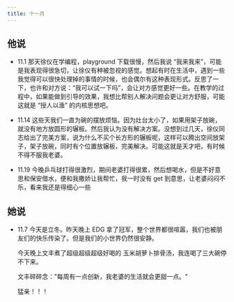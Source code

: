 ```yaml
---
title: 十一月
---
```


## 他说

- 11.1 那天徐仪在学编程，playground 下载很慢，然后我说 “我来我来”，可能是我表现得很急切，让徐仪有种被忽视的感觉。想起有时在生活中，遇到一些我觉得可以很快处理掉的事情的时候，也会偶尔有这种表现形式。反思了一下，也许和对方说：“我可以试一下吗”，会让对方感觉更好一些。在教学的过程中，如果能做到引导的效果，我想比帮别人解决问题会更让对方舒服，可能这就是 “授人以渔” 的内核思想吧。

- 11.14 这些天我们一直为碗的摆放烦恼。因为灶台太小了，如果用架子放碗，就没有地方放圆形的辗板。然后我认为没有解决方案。没想到过几天，徐仪同志给出了完美方案，说为什么不买个长方形的辗板呢，这样可以腾出空间放架子，架子放碗，同时有个位置放辗板，完美解决。可能这就是天才吧，有时候不得不服我老婆。

- 11.19 今晚乒乓球打得很激烈，期间老婆打得很累，然后想喝水，但是不好意思和保安借水，便和我撒娇让我帮忙，我一时没有 get 到意思，让老婆闷闷不乐，看来我还是得细心一些

## 她说

- 11.7 今天是立冬。昨天晚上 EDG 拿了冠军，整个世界都很喧嚣，我们也被朋友们的快乐传染了。但是我们的小世界仍然很安静。

  今天晚上文丰煮了超级超级超级好喝的 玉米胡萝卜排骨汤，我连喝了三大碗停不下来。

  文丰碎碎念："每周有一点创新，我老婆的生活就会更甜一点。"

  猛亲！！！